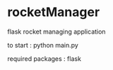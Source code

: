 # rocketManager
flask rocket managing application

to start : python main.py

required packages : flask

